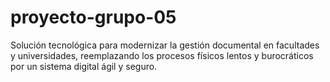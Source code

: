# proyecto-grupo-05
Solución tecnológica para modernizar la gestión documental en facultades y universidades, reemplazando los procesos físicos lentos y burocráticos por un sistema digital ágil y seguro.
